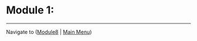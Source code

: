 # Module 1: 


-------------

Navigate to ([Module8](../module8/readme.md) | [Main Menu](../README.md))
